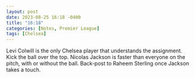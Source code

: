```yaml
---
layout: post
date: 2023-08-25 16:18 -0400
title: "16:18"
categories: [Notes, Premier League]
tags: [Chelsea]
---
```


Levi Colwill is the only Chelsea player that understands the assignment. Kick the ball over the top. Nicolas Jackson is faster than everyone on the pitch, with or without the ball. Back-post to Raheem Sterling once Jackson takes a touch.


